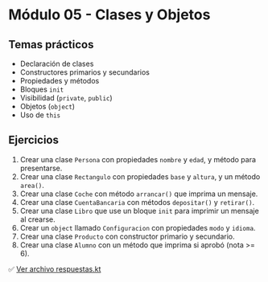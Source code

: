# Módulo 05 - Clases y Objetos

## Temas prácticos

- Declaración de clases  
- Constructores primarios y secundarios  
- Propiedades y métodos  
- Bloques `init`  
- Visibilidad (`private`, `public`)  
- Objetos (`object`)  
- Uso de `this`

## Ejercicios

1. Crear una clase `Persona` con propiedades `nombre` y `edad`, y método para presentarse.  
2. Crear una clase `Rectangulo` con propiedades `base` y `altura`, y un método `area()`.  
3. Crear una clase `Coche` con método `arrancar()` que imprima un mensaje.  
4. Crear una clase `CuentaBancaria` con métodos `depositar()` y `retirar()`.  
5. Crear una clase `Libro` que use un bloque `init` para imprimir un mensaje al crearse.  
6. Crear un `object` llamado `Configuracion` con propiedades `modo` y `idioma`.  
7. Crear una clase `Producto` con constructor primario y secundario.  
8. Crear una clase `Alumno` con un método que imprima si aprobó (nota >= 6).

✅ [Ver archivo respuestas.kt](respuestas.kt)
